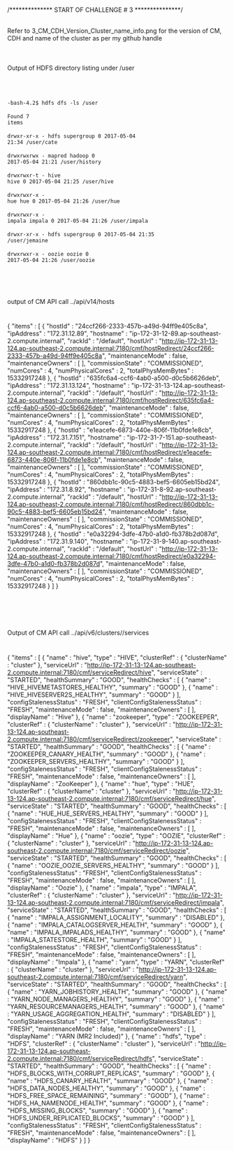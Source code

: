 <br>/************** START OF CHALLENGE # 3 ***************/</br>


<br>Refer to 3_CM_CDH_Version_Cluster_name_info.png for the version of CM, CDH and name of the cluster as per my github handle</br>
<br></br>
<br>Output of HDFS directory listing under /user</br>
<br></br>

<br><code>-bash-4.2$ hdfs dfs -ls /user</code></br>
<br><code>Found 7 items</code></br>
<br><code>drwxr-xr-x   - hdfs   supergroup          0 2017-05-04 21:34 /user/cate</code></br>
<br><code>drwxrwxrwx   - mapred hadoop              0 2017-05-04 21:21 /user/history</code></br>
<br><code>drwxrwxr-t   - hive   hive                0 2017-05-04 21:25 /user/hive</code></br>
<br><code>drwxrwxr-x   - hue    hue                 0 2017-05-04 21:26 /user/hue</code></br>
<br><code>drwxrwxr-x   - impala impala              0 2017-05-04 21:26 /user/impala</code></br>
<br><code>drwxr-xr-x   - hdfs   supergroup          0 2017-05-04 21:35 /user/jemaine</code></br>
<br><code>drwxrwxr-x   - oozie  oozie               0 2017-05-04 21:26 /user/oozie</code></br>

<br></br>

<br>output of CM API call ../api/v14/hosts</br>
# <center>

{
  "items" : [ {
    "hostId" : "24ccf266-2333-457b-a49d-94ff9e405c8a",
    "ipAddress" : "172.31.12.89",
    "hostname" : "ip-172-31-12-89.ap-southeast-2.compute.internal",
    "rackId" : "/default",
    "hostUrl" : "http://ip-172-31-13-124.ap-southeast-2.compute.internal:7180/cmf/hostRedirect/24ccf266-2333-457b-a49d-94ff9e405c8a",
    "maintenanceMode" : false,
    "maintenanceOwners" : [ ],
    "commissionState" : "COMMISSIONED",
    "numCores" : 4,
    "numPhysicalCores" : 2,
    "totalPhysMemBytes" : 15332917248
  }, {
    "hostId" : "635fc6a4-ccf6-4ab0-a500-d0c5b6626deb",
    "ipAddress" : "172.31.13.124",
    "hostname" : "ip-172-31-13-124.ap-southeast-2.compute.internal",
    "rackId" : "/default",
    "hostUrl" : "http://ip-172-31-13-124.ap-southeast-2.compute.internal:7180/cmf/hostRedirect/635fc6a4-ccf6-4ab0-a500-d0c5b6626deb",
    "maintenanceMode" : false,
    "maintenanceOwners" : [ ],
    "commissionState" : "COMMISSIONED",
    "numCores" : 4,
    "numPhysicalCores" : 2,
    "totalPhysMemBytes" : 15332917248
  }, {
    "hostId" : "e1eacefe-6873-440e-806f-11b0fde1e8cb",
    "ipAddress" : "172.31.7.151",
    "hostname" : "ip-172-31-7-151.ap-southeast-2.compute.internal",
    "rackId" : "/default",
    "hostUrl" : "http://ip-172-31-13-124.ap-southeast-2.compute.internal:7180/cmf/hostRedirect/e1eacefe-6873-440e-806f-11b0fde1e8cb",
    "maintenanceMode" : false,
    "maintenanceOwners" : [ ],
    "commissionState" : "COMMISSIONED",
    "numCores" : 4,
    "numPhysicalCores" : 2,
    "totalPhysMemBytes" : 15332917248
  }, {
    "hostId" : "860dbb1c-90c5-4883-bef5-6605eb15bd24",
    "ipAddress" : "172.31.8.92",
    "hostname" : "ip-172-31-8-92.ap-southeast-2.compute.internal",
    "rackId" : "/default",
    "hostUrl" : "http://ip-172-31-13-124.ap-southeast-2.compute.internal:7180/cmf/hostRedirect/860dbb1c-90c5-4883-bef5-6605eb15bd24",
    "maintenanceMode" : false,
    "maintenanceOwners" : [ ],
    "commissionState" : "COMMISSIONED",
    "numCores" : 4,
    "numPhysicalCores" : 2,
    "totalPhysMemBytes" : 15332917248
  }, {
    "hostId" : "e0a32294-3dfe-47b0-a1d0-fb378b2d087d",
    "ipAddress" : "172.31.9.140",
    "hostname" : "ip-172-31-9-140.ap-southeast-2.compute.internal",
    "rackId" : "/default",
    "hostUrl" : "http://ip-172-31-13-124.ap-southeast-2.compute.internal:7180/cmf/hostRedirect/e0a32294-3dfe-47b0-a1d0-fb378b2d087d",
    "maintenanceMode" : false,
    "maintenanceOwners" : [ ],
    "commissionState" : "COMMISSIONED",
    "numCores" : 4,
    "numPhysicalCores" : 2,
    "totalPhysMemBytes" : 15332917248
  } ]
}
# <center>
<br></br>
<br>Output of CM API call ../api/v6/clusters/<githubName>/services </br>
# <center>
{
  "items" : [ {
    "name" : "hive",
    "type" : "HIVE",
    "clusterRef" : {
      "clusterName" : "cluster"
    },
    "serviceUrl" : "http://ip-172-31-13-124.ap-southeast-2.compute.internal:7180/cmf/serviceRedirect/hive",
    "serviceState" : "STARTED",
    "healthSummary" : "GOOD",
    "healthChecks" : [ {
      "name" : "HIVE_HIVEMETASTORES_HEALTHY",
      "summary" : "GOOD"
    }, {
      "name" : "HIVE_HIVESERVER2S_HEALTHY",
      "summary" : "GOOD"
    } ],
    "configStalenessStatus" : "FRESH",
    "clientConfigStalenessStatus" : "FRESH",
    "maintenanceMode" : false,
    "maintenanceOwners" : [ ],
    "displayName" : "Hive"
  }, {
    "name" : "zookeeper",
    "type" : "ZOOKEEPER",
    "clusterRef" : {
      "clusterName" : "cluster"
    },
    "serviceUrl" : "http://ip-172-31-13-124.ap-southeast-2.compute.internal:7180/cmf/serviceRedirect/zookeeper",
    "serviceState" : "STARTED",
    "healthSummary" : "GOOD",
    "healthChecks" : [ {
      "name" : "ZOOKEEPER_CANARY_HEALTH",
      "summary" : "GOOD"
    }, {
      "name" : "ZOOKEEPER_SERVERS_HEALTHY",
      "summary" : "GOOD"
    } ],
    "configStalenessStatus" : "FRESH",
    "clientConfigStalenessStatus" : "FRESH",
    "maintenanceMode" : false,
    "maintenanceOwners" : [ ],
    "displayName" : "ZooKeeper"
  }, {
    "name" : "hue",
    "type" : "HUE",
    "clusterRef" : {
      "clusterName" : "cluster"
    },
    "serviceUrl" : "http://ip-172-31-13-124.ap-southeast-2.compute.internal:7180/cmf/serviceRedirect/hue",
    "serviceState" : "STARTED",
    "healthSummary" : "GOOD",
    "healthChecks" : [ {
      "name" : "HUE_HUE_SERVERS_HEALTHY",
      "summary" : "GOOD"
    } ],
    "configStalenessStatus" : "FRESH",
    "clientConfigStalenessStatus" : "FRESH",
    "maintenanceMode" : false,
    "maintenanceOwners" : [ ],
    "displayName" : "Hue"
  }, {
    "name" : "oozie",
    "type" : "OOZIE",
    "clusterRef" : {
      "clusterName" : "cluster"
    },
    "serviceUrl" : "http://ip-172-31-13-124.ap-southeast-2.compute.internal:7180/cmf/serviceRedirect/oozie",
    "serviceState" : "STARTED",
    "healthSummary" : "GOOD",
    "healthChecks" : [ {
      "name" : "OOZIE_OOZIE_SERVERS_HEALTHY",
      "summary" : "GOOD"
    } ],
    "configStalenessStatus" : "FRESH",
    "clientConfigStalenessStatus" : "FRESH",
    "maintenanceMode" : false,
    "maintenanceOwners" : [ ],
    "displayName" : "Oozie"
  }, {
    "name" : "impala",
    "type" : "IMPALA",
    "clusterRef" : {
      "clusterName" : "cluster"
    },
    "serviceUrl" : "http://ip-172-31-13-124.ap-southeast-2.compute.internal:7180/cmf/serviceRedirect/impala",
    "serviceState" : "STARTED",
    "healthSummary" : "GOOD",
    "healthChecks" : [ {
      "name" : "IMPALA_ASSIGNMENT_LOCALITY",
      "summary" : "DISABLED"
    }, {
      "name" : "IMPALA_CATALOGSERVER_HEALTH",
      "summary" : "GOOD"
    }, {
      "name" : "IMPALA_IMPALADS_HEALTHY",
      "summary" : "GOOD"
    }, {
      "name" : "IMPALA_STATESTORE_HEALTH",
      "summary" : "GOOD"
    } ],
    "configStalenessStatus" : "FRESH",
    "clientConfigStalenessStatus" : "FRESH",
    "maintenanceMode" : false,
    "maintenanceOwners" : [ ],
    "displayName" : "Impala"
  }, {
    "name" : "yarn",
    "type" : "YARN",
    "clusterRef" : {
      "clusterName" : "cluster"
    },
    "serviceUrl" : "http://ip-172-31-13-124.ap-southeast-2.compute.internal:7180/cmf/serviceRedirect/yarn",
    "serviceState" : "STARTED",
    "healthSummary" : "GOOD",
    "healthChecks" : [ {
      "name" : "YARN_JOBHISTORY_HEALTH",
      "summary" : "GOOD"
    }, {
      "name" : "YARN_NODE_MANAGERS_HEALTHY",
      "summary" : "GOOD"
    }, {
      "name" : "YARN_RESOURCEMANAGERS_HEALTH",
      "summary" : "GOOD"
    }, {
      "name" : "YARN_USAGE_AGGREGATION_HEALTH",
      "summary" : "DISABLED"
    } ],
    "configStalenessStatus" : "FRESH",
    "clientConfigStalenessStatus" : "FRESH",
    "maintenanceMode" : false,
    "maintenanceOwners" : [ ],
    "displayName" : "YARN (MR2 Included)"
  }, {
    "name" : "hdfs",
    "type" : "HDFS",
    "clusterRef" : {
      "clusterName" : "cluster"
    },
    "serviceUrl" : "http://ip-172-31-13-124.ap-southeast-2.compute.internal:7180/cmf/serviceRedirect/hdfs",
    "serviceState" : "STARTED",
    "healthSummary" : "GOOD",
    "healthChecks" : [ {
      "name" : "HDFS_BLOCKS_WITH_CORRUPT_REPLICAS",
      "summary" : "GOOD"
    }, {
      "name" : "HDFS_CANARY_HEALTH",
      "summary" : "GOOD"
    }, {
      "name" : "HDFS_DATA_NODES_HEALTHY",
      "summary" : "GOOD"
    }, {
      "name" : "HDFS_FREE_SPACE_REMAINING",
      "summary" : "GOOD"
    }, {
      "name" : "HDFS_HA_NAMENODE_HEALTH",
      "summary" : "GOOD"
    }, {
      "name" : "HDFS_MISSING_BLOCKS",
      "summary" : "GOOD"
    }, {
      "name" : "HDFS_UNDER_REPLICATED_BLOCKS",
      "summary" : "GOOD"
    } ],
    "configStalenessStatus" : "FRESH",
    "clientConfigStalenessStatus" : "FRESH",
    "maintenanceMode" : false,
    "maintenanceOwners" : [ ],
    "displayName" : "HDFS"
  } ]
}